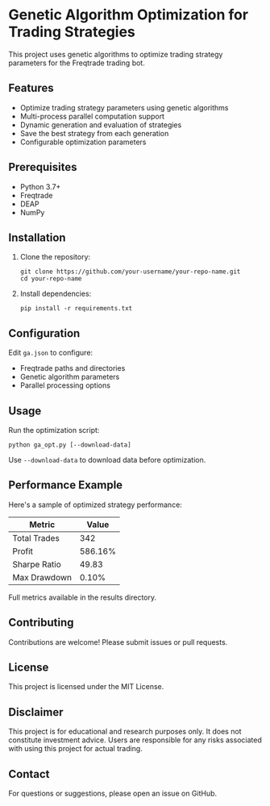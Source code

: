 # Genetic Algorithm Optimization for Trading Strategies

This project uses genetic algorithms to optimize trading strategy parameters for the Freqtrade trading bot.

## Features

- Optimize trading strategy parameters using genetic algorithms
- Multi-process parallel computation support
- Dynamic generation and evaluation of strategies
- Save the best strategy from each generation
- Configurable optimization parameters

## Prerequisites

- Python 3.7+
- Freqtrade
- DEAP
- NumPy

## Installation

1. Clone the repository:
   ```
   git clone https://github.com/your-username/your-repo-name.git
   cd your-repo-name
   ```

2. Install dependencies:
   ```
   pip install -r requirements.txt
   ```

## Configuration

Edit `ga.json` to configure:

- Freqtrade paths and directories
- Genetic algorithm parameters
- Parallel processing options

## Usage

Run the optimization script:

```
python ga_opt.py [--download-data]
```

Use `--download-data` to download data before optimization.

## Performance Example

Here's a sample of optimized strategy performance:

| Metric | Value |
|--------|-------|
| Total Trades | 342 |
| Profit | 586.16% |
| Sharpe Ratio | 49.83 |
| Max Drawdown | 0.10% |

Full metrics available in the results directory.

## Contributing

Contributions are welcome! Please submit issues or pull requests.

## License

This project is licensed under the MIT License.

## Disclaimer

This project is for educational and research purposes only. It does not constitute investment advice. Users are responsible for any risks associated with using this project for actual trading.

## Contact

For questions or suggestions, please open an issue on GitHub.
